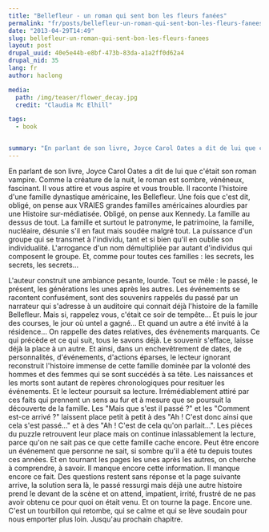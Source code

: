 ```yaml
---
title: "Bellefleur - un roman qui sent bon les fleurs fanées"
permalink: "fr/posts/bellefleur-un-roman-qui-sent-bon-les-fleurs-fanees.html"
date: "2013-04-29T14:49"
slug: bellefleur-un-roman-qui-sent-bon-les-fleurs-fanees
layout: post
drupal_uuid: 40e5e44b-e8bf-473b-83da-a1a2ff0d62a4
drupal_nid: 35
lang: fr
author: haclong

media:
  path: /img/teaser/flower_decay.jpg
  credit: "Claudia Mc Elhill"

tags:
  - book


summary: "En parlant de son livre, Joyce Carol Oates a dit de lui que c'était son roman vampire. Comme la créature de la nuit, le roman est sombre, vénéneux, fascinant. Il vous attire et vous aspire et vous trouble. Il raconte l'histoire d'une famille dynastique américaine, les Bellefleur. Une fois que c'est dit, obligé, on pense aux VRAIES grandes familles américaines alourdies par une Histoire sur-médiatisée. Obligé, on pense aux Kennedy. La famille au dessus de tout. La famille et surtout le patronyme, le patrimoine, la famille, nucléaire, désunie s'il en faut mais soudée malgré tout. La puissance d'un groupe qui se transmet à l'individu, tant et si bien qu'il en oublie son individualité. L'arrogance d'un nom démultipliée par autant d'individus qui composent le groupe. Et, comme pour toutes ces familles : les secrets, les secrets, les secrets..."
---
```


En parlant de son livre, Joyce Carol Oates a dit de lui que c'était son roman vampire. Comme la créature de la nuit, le roman est sombre, vénéneux, fascinant. Il vous attire et vous aspire et vous trouble. Il raconte l'histoire d'une famille dynastique américaine, les Bellefleur. Une fois que c'est dit, obligé, on pense aux VRAIES grandes familles américaines alourdies par une Histoire sur-médiatisée. Obligé, on pense aux Kennedy. La famille au dessus de tout. La famille et surtout le patronyme, le patrimoine, la famille, nucléaire, désunie s'il en faut mais soudée malgré tout. La puissance d'un groupe qui se transmet à l'individu, tant et si bien qu'il en oublie son individualité. L'arrogance d'un nom démultipliée par autant d'individus qui composent le groupe. Et, comme pour toutes ces familles : les secrets, les secrets, les secrets...

L'auteur construit une ambiance pesante, lourde. Tout se mêle : le passé, le présent, les générations les unes après les autres. Les événements se racontent confusément, sont des souvenirs rappelés du passé par un narrateur qui s'adresse à un auditoire qui connait déjà l'histoire de la famille Bellefleur. Mais si, rappelez vous, c'était ce soir de tempête... Et puis le jour des courses, le jour où untel a gagné... Et quand un autre a été invité à la résidence... On rappelle des dates relatives, des événements marquants. Ce qui précède et ce qui suit, tous le savons déjà. Le souvenir s'efface, laisse déjà la place à un autre. Et ainsi, dans un enchevêtrement de dates, de personnalités, d'événements, d'actions éparses, le lecteur ignorant reconstruit l'histoire immense de cette famille dominée par la volonté des hommes et des femmes qui se sont succédés à sa tête. Les naissances et les morts sont autant de repères chronologiques pour resituer les événements.
Et le lecteur poursuit sa lecture. Irrémédiablement attiré par ces faits qui prennent un sens au fur et à mesure que se poursuit la découverte de la famille. Les "Mais que s'est il passé ?" et les "Comment est-ce arrivé ?" laissent place petit à petit à des "Ah ! C'est donc ainsi que cela s'est passé..." et à des "Ah ! C'est de cela qu'on parlait...". Les pièces du puzzle retrouvent leur place mais on continue inlassablement la lecture, parce qu'on ne sait pas ce que cette famille cache encore. Peut être encore un événement que personne ne sait, si sombre qu'il a été tu depuis toutes ces années. Et en tournant les pages les unes après les autres, on cherche à comprendre, à savoir. Il manque encore cette information. Il manque encore ce fait. Des questions restent sans réponse et la page suivante arrive, la solution sera là, le passé ressurgi mais déjà une autre histoire prend le devant de la scène et on attend, impatient, irrité, frustré de ne pas avoir obtenu ce pour quoi on était venu. Et on tourne la page. Encore une. C'est un tourbillon qui retombe, qui se calme et qui se lève soudain pour nous emporter plus loin. Jusqu'au prochain chapitre.
